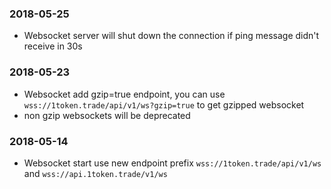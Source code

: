 ### 2018-05-25
* Websocket server will shut down the connection if ping message didn't receive in 30s

### 2018-05-23

* Websocket add gzip=true endpoint, you can use ```wss://1token.trade/api/v1/ws?gzip=true``` to get gzipped websocket
* non gzip websockets will be deprecated

### 2018-05-14

* Websocket start use new endpoint prefix ```wss://1token.trade/api/v1/ws``` and ```wss://api.1token.trade/v1/ws```
